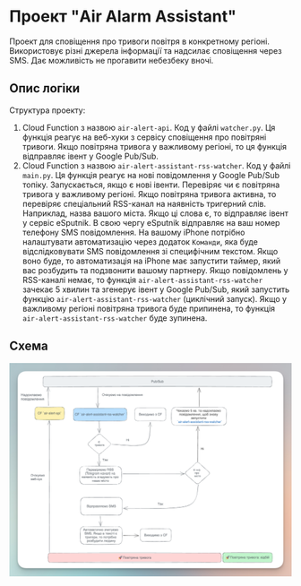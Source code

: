 # Проект "Air Alarm Assistant"

Проект для сповіщення про тривоги повітря в конкретному регіоні. 
Використовує різні джерела інформації та надсилає сповіщення через SMS.
Дає можливість не прогавити небезбеку вночі.

## Опис логіки
Структура проекту:
1. Cloud Function з назвою `air-alert-api`. Код у файлі `watcher.py`. Ця функція реагує на веб-хуки з сервісу сповіщення про повітряні тривоги. Якщо повітряна тривога у важливому регіоні, то ця функція відправляє івент у Google Pub/Sub.
2. Cloud Function з назвою `air-alert-assistant-rss-watcher`. Код у файлі `main.py`. Ця функція реагує на нові повідомлення у Google Pub/Sub топіку. Запускається, якщо є нові івенти. Перевіряє чи є повітряна тривога у важливому регіоні. Якщо повітряна тривога активна, то перевіряє спеціальний RSS-канал на наявність тригерний слів. Наприклад, назва вашого міста. Якщо ці слова є, то відправляє івент у сервіс eSputnik. В свою чергу eSputnik відправляє на ваш номер телефону SMS повідомлення. На вашому iPhone потрібно налаштувати автоматизацію через додаток `Команди`, яка буде відслідковувати SMS повідомлення зі специфічним текстом. Якщо воно буде, то автоматизація на iPhone має запустити таймер, який вас розбудить та подзвонити вашому партнеру.
Якщо повідомлень у RSS-каналі немає, то функція `air-alert-assistant-rss-watcher` зачекає 5 хвилин та згенерує івент у Google Pub/Sub, який запустить функцію `air-alert-assistant-rss-watcher` (циклічний запуск). Якщо у важливому регіоні повітряна тривога буде припинена, то функція `air-alert-assistant-rss-watcher` буде зупинена.

## Схема
![Schema](schema.png)

